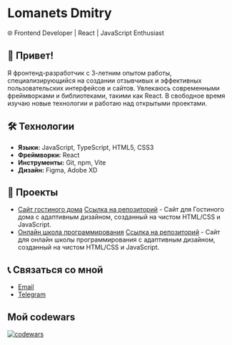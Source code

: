 # Lomanets Dmitry
🌐 Frontend Developer | React | JavaScript Enthusiast

## 👋 Привет!
Я фронтенд-разработчик с 3-летним опытом работы, специализирующийся на создании отзывчивых и эффективных пользовательских интерфейсов и сайтов. Увлекаюсь современными фреймворками и библиотеками, такими как React. В свободное время изучаю новые технологии и работаю над открытыми проектами.

## 🛠 Технологии
- **Языки:** JavaScript, TypeScript, HTML5, CSS3
- **Фреймворки:** React
- **Инструменты:** Git, npm, Vite
- **Дизайн:** Figma, Adobe XD

## 🚀 Проекты
- [Сайт гостиного дома](https://my-gardenhouse.ru/) [Ссылка на репозиторий](https://github.com/Lomanets/guest_house) - Сайт для Гостиного дома с адаптивным дизайном, созданный на чистом HTML/CSS и JavaScript.
- [Онлайн школа программирования](https://tsibenko-school.ru/) [Ссылка на репозиторий](https://github.com/Lomanets/codeoflogic) - Сайт для онлайн школы программирования с адаптивным дизайном, созданный на чистом HTML/CSS и JavaScript.


## 📞 Связаться со мной
- [Email](mailto:dimalomanec@gmail.com)
- [Telegram](https://t.me/DmitriyLom/)


## Мой codewars
[![codewars](https://www.codewars.com/users/Lomanets/badges/large)](https://www.codewars.com/users/Lomanets)   


